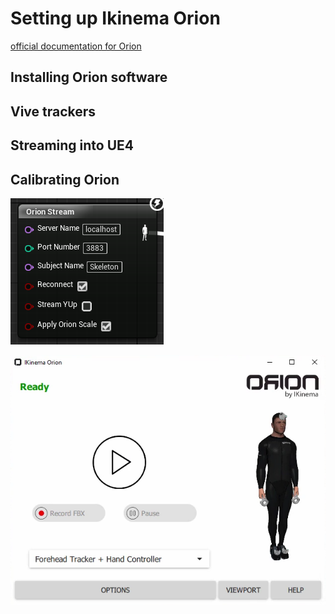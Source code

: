 # Setting up Ikinema Orion

[official documentation for Orion](https://ikinema.com/index.php?mod=documentation&show=317)

## Installing Orion software

## Vive trackers

## Streaming into UE4

## Calibrating Orion

![alt text](./Documentation/Images/OrionStreamNode.png "Orion Stream")

![alt text](./Documentation/Images/OrionUI.png "Orion UI")
